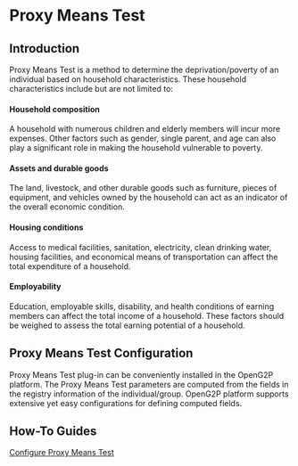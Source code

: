 # Proxy Means Test

## Introduction

Proxy Means Test is a method to determine the deprivation/poverty of an individual based on household characteristics. These household characteristics include but are not limited to:

#### Household composition

A household with numerous children and elderly members will incur more expenses. Other factors such as gender, single parent, and age can also play a significant role in making the household vulnerable to poverty.

#### Assets and durable goods

The land, livestock, and other durable goods such as furniture, pieces of equipment, and vehicles owned by the household can act as an indicator of the overall economic condition.

#### Housing conditions

Access to medical facilities, sanitation, electricity, clean drinking water, housing facilities, and economical means of transportation can affect the total expenditure of a household.

#### Employability

Education, employable skills, disability, and health conditions of earning members can affect the total income of a household. These factors should be weighed to assess the total earning potential of a household.

## Proxy Means Test Configuration

Proxy Means Test plug-in can be conveniently installed in the OpenG2P platform. The Proxy Means Test parameters are computed from the fields in the registry information of the individual/group. OpenG2P platform supports extensive yet easy configurations for defining computed fields.&#x20;

## How-To Guides

[Configure Proxy Means Test](../guides/user-guides/configure-proxy-mean-test.md)



####
